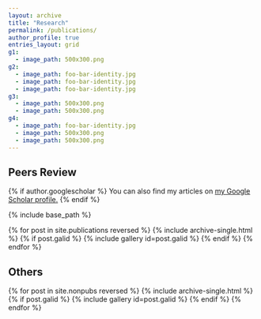 ```yaml
---
layout: archive
title: "Research"
permalink: /publications/
author_profile: true
entries_layout: grid
g1:
  - image_path: 500x300.png
g2:
  - image_path: foo-bar-identity.jpg
  - image_path: foo-bar-identity.jpg
  - image_path: foo-bar-identity.jpg
g3:
  - image_path: 500x300.png
  - image_path: 500x300.png
g4:
  - image_path: foo-bar-identity.jpg
  - image_path: 500x300.png
  - image_path: 500x300.png
---
```


## Peers Review

{% if author.googlescholar %}
  You can also find my articles on <u><a href="{{author.googlescholar}}">my Google Scholar profile</a>.</u>
{% endif %}

{% include base_path %}

{% for post in site.publications reversed %}
  {% include archive-single.html %}
  {% if post.galid %}
	{% include gallery id=post.galid %}
  {% endif %}
{% endfor %}

## Others

{% for post in site.nonpubs reversed %}
  {% include archive-single.html %}
  {% if post.galid %}
	{% include gallery id=post.galid %}
  {% endif %}
{% endfor %}